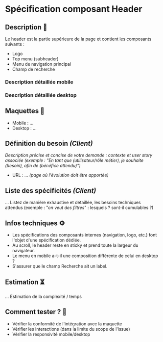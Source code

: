 # Spécification composant Header

## Description 📝

Le header est la partie supérieure de la page et contient les composants suivants :

- Logo
- Top menu (subheader)
- Menu de navigation principal
- Champ de recherche

### Description détaillée mobile

### Description détaillée desktop

## Maquettes 📸

- Mobile : …
- Desktop : …

## Définition du besoin _(Client)_

_Description précise et concise de votre demande : contexte et user story associée (exemple : "En tant que (utilisateur/rôle métier), je souhaite (besoin), afin de (bénéfice attendu)")_

- URL : … _(page où l'évolution doit être apportée)_

## Liste des spécificités _(Client)_

… Listez de manière exhaustive et détaillée, les besoins techniques attendus (exemple : "_on veut des filtres_" : lesquels ? sont-il cumulables ?)

## Infos techniques ⚙️

- Les spécifications des composants internes (navigation, logo, etc.) font l'objet d'une spécification dédiée.
- Au scroll, le header reste en sticky et prend toute la largeur du navigateur.
- Le menu en mobile a-t-il une composition différente de celui en desktop ?
- S'assurer que le champ Recherche ait un label.

## Estimation ⏳

… Estimation de la complexité / temps

## Comment tester ? 🧪

- Vérifier la conformité de l'intégration avec la maquette
- Vérifier les interactions (dans la limite du scope de l'issue)
- Vérifier la responsivité mobile/desktop
